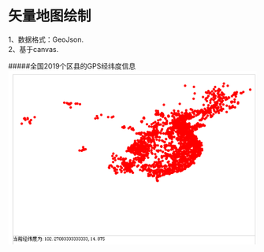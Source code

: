 矢量地图绘制
====
1、数据格式：GeoJson.    
2、基于canvas.   

#####全国2019个区县的GPS经纬度信息
![GPS png](./pic/GPS.png)



